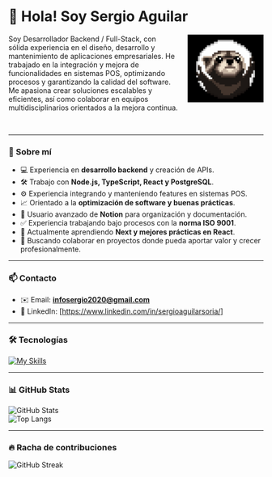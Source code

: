# 👋 Hola! Soy Sergio Aguilar  

<p align="right">
  <img src="./assets/dev_raccon.gif" width="150" alt="GIF animado" align="right" style="margin-left: 20px;"/>
</p>

<div align="left">

Soy Desarrollador Backend / Full-Stack, con sólida experiencia en el diseño, desarrollo y mantenimiento de aplicaciones empresariales. He trabajado en la integración y mejora de funcionalidades en sistemas POS, optimizando procesos y garantizando la calidad del software.
Me apasiona crear soluciones escalables y eficientes, así como colaborar en equipos multidisciplinarios orientados a la mejora continua.

</div>

<br clear="right"/>

---

### 🚀 Sobre mí  
- 💻 Experiencia en **desarrollo backend** y creación de APIs.  
- 🛠️ Trabajo con **Node.js, TypeScript, React y PostgreSQL**.  
- ⚙️ Experiencia integrando y manteniendo features en sistemas POS.  
- 📈 Orientado a la **optimización de software y buenas prácticas**.  
- 📒 Usuario avanzado de **Notion** para organización y documentación.  
- ✅ Experiencia trabajando bajo procesos con la **norma ISO 9001**.  
- 🌱 Actualmente aprendiendo **Next y mejores prácticas en React**.  
- 👯 Buscando colaborar en proyectos donde pueda aportar valor y crecer profesionalmente.  

---

### 📫 Contacto  
- ✉️ Email: **infosergio2020@gmail.com**  
- 💼 LinkedIn: [https://www.linkedin.com/in/sergioaguilarsoria/]  

---

### 🛠️ Tecnologías  
[![My Skills](https://skillicons.dev/icons?i=ts,js,nodejs,react,postgres,aws,git,linux,docker)](https://skillicons.dev)  

---

### 📊 GitHub Stats  
![GitHub Stats](https://github-readme-stats.vercel.app/api?username=infosergio2021&show_icons=true&theme=radical)  
![Top Langs](https://github-readme-stats.vercel.app/api/top-langs/?username=infosergio2021&layout=compact&theme=radical)  

---

### 🔥 Racha de contribuciones  
![GitHub Streak](https://streak-stats.demolab.com?user=infosergio2021&theme=radical)  
